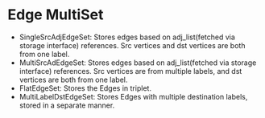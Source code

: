 # Edge MultiSet

- SingleSrcAdjEdgeSet: Stores edges based on adj_list(fetched via storage interface) references. Src vertices and dst vertices are both from one label.
- MultiSrcAdEdgeSet: Stores edges based on adj_list(fetched via storage interface) references. Src vertices are from multiple labels, and dst vertices are both from one label.
- FlatEdgeSet: Stores the Edges in triplet.
- MultiLabelDstEdgeSet: Stores Edges with multiple destination labels, stored in a separate manner.